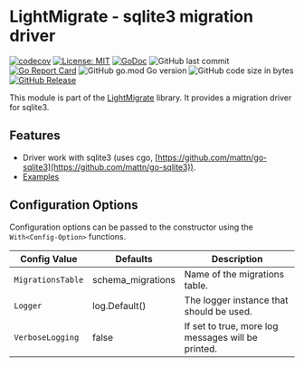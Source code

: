 # LightMigrate - sqlite3 migration driver

[![codecov](https://codecov.io/gh/h44z/lightmigrate-sqlite/branch/master/graph/badge.svg?token=S7E18P04CY)](https://codecov.io/gh/h44z/lightmigrate-sqlite)
[![License: MIT](https://img.shields.io/badge/license-MIT-green.svg)](https://opensource.org/licenses/MIT)
[![GoDoc](https://pkg.go.dev/badge/github.com/h44z/lightmigrate-sqlite/sqlite)](https://pkg.go.dev/github.com/h44z/lightmigrate-sqlite/sqlite)
![GitHub last commit](https://img.shields.io/github/last-commit/h44z/lightmigrate-sqlite)
[![Go Report Card](https://goreportcard.com/badge/github.com/h44z/lightmigrate-sqlite)](https://goreportcard.com/report/github.com/h44z/lightmigrate-sqlite)
![GitHub go.mod Go version](https://img.shields.io/github/go-mod/go-version/h44z/lightmigrate-sqlite)
![GitHub code size in bytes](https://img.shields.io/github/languages/code-size/h44z/lightmigrate-sqlite)
[![GitHub Release](https://img.shields.io/github/release/h44z/lightmigrate-sqlite.svg)](https://github.com/h44z/lightmigrate-sqlite/releases)

This module is part of the [LightMigrate](https://github.com/h44z/lightmigrate) library.
It provides a migration driver for sqlite3.

## Features
 * Driver work with sqlite3 (uses cgo, [https://github.com/mattn/go-sqlite3](https://github.com/mattn/go-sqlite3)).
 * [Examples](./examples)

## Configuration Options

Configuration options can be passed to the constructor using the `With<Config-Option>` functions.

| Config Value      | Defaults          | Description                                        |
|-------------------|-------------------|----------------------------------------------------|
| `MigrationsTable` | schema_migrations | Name of the migrations table.                      |
| `Logger`          | log.Default()     | The logger instance that should be used.           |
| `VerboseLogging`  | false             | If set to true, more log messages will be printed. |